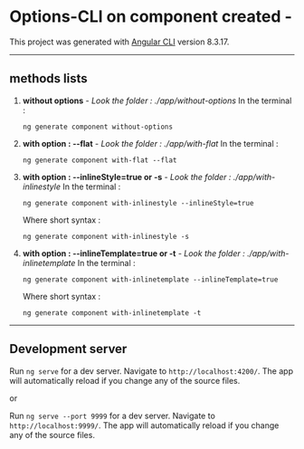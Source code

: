 # Options-CLI on component created -

This project was generated with [Angular CLI](https://github.com/angular/angular-cli) version 8.3.17.

---

## methods lists
1. **without options** - *Look the folder : ./app/without-options*
    In the terminal : 
    ```
    ng generate component without-options
    ```
2. **with option : --flat** - *Look the folder : ./app/with-flat*
    In the terminal : 
    ```
    ng generate component with-flat --flat
    ```
3. **with option : --inlineStyle=true or -s** - *Look the folder : ./app/with-inlinestyle*
    In the terminal : 
    ```
    ng generate component with-inlinestyle --inlineStyle=true
    ```
    Where short syntax :
    ```
    ng generate component with-inlinestyle -s
    ```
4. **with option : --inlineTemplate=true or -t** - *Look the folder : ./app/with-inlinetemplate*
    In the terminal : 
    ```
    ng generate component with-inlinetemplate --inlineTemplate=true
    ```
    Where short syntax :
    ```
    ng generate component with-inlinetemplate -t
    ```

---

## Development server

Run ``` ng serve ``` for a dev server. Navigate to `http://localhost:4200/`. The app will automatically reload if you change any of the source files.

or

Run ``` ng serve --port 9999 ``` for a dev server. Navigate to `http://localhost:9999/`. The app will automatically reload if you change any of the source files.